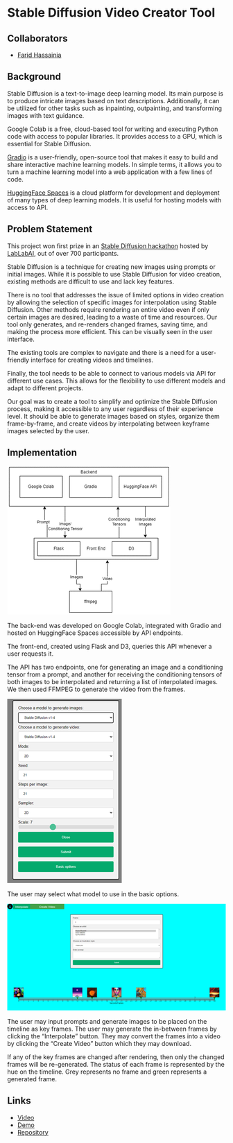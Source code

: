 # Stable Diffusion Video Creator Tool

## <span> Collaborators </span>

- [Farid Hassainia](https://www.linkedin.com/in/farid-hassainia-ca/)

## <span> Background </span>

Stable Diffusion is a text-to-image deep learning model. Its main purpose is to produce intricate images based on text descriptions. Additionally, it can be utilized for other tasks such as inpainting, outpainting, and transforming images with text guidance.

Google Colab is a free, cloud-based tool for writing and executing Python code with access to popular libraries. It provides access to a GPU, which is essential for Stable Diffusion.

[Gradio](https://gradio.app/) is a user-friendly, open-source tool that makes it easy to build and share interactive machine learning models. In simple terms, it allows you to turn a machine learning model into a web application with a few lines of code.

[HuggingFace Spaces](http://huggingface.co/) is a cloud platform for development and deployment of many types of deep learning models. It is useful for hosting models with access to API.

## <span> Problem Statement </span>

This project won first prize in an [Stable Diffusion hackathon](https://lablab.ai/event/stable-diffusion-hackathon) hosted by [LabLabAI](https://lablab.ai/), out of over 700 participants.

Stable Diffusion is a technique for creating new images using prompts or initial images. While it is possible to use Stable Diffusion for video creation, existing methods are difficult to use and lack key features.

There is no tool that addresses the issue of limited options in video creation by allowing the selection of specific images for interpolation using Stable Diffusion. Other methods require rendering an entire video even if only certain images are desired, leading to a waste of time and resources. Our tool only generates, and re-renders changed frames, saving time, and making the process more efficient. This can be visually seen in the user interface.

The existing tools are complex to navigate and there is a need for a user-friendly interface for creating videos and timelines.

Finally, the tool needs to be able to connect to various models via API for different use cases. This allows for the flexibility to use different models and adapt to different projects.

Our goal was to create a tool to simplify and optimize the Stable Diffusion process, making it accessible to any user regardless of their experience level. It should be able to generate images based on styles, organize them frame-by-frame, and create videos by interpolating between keyframe images selected by the user.

## <span> Implementation </span>

![Implementation](images/sd_tool/implementation.png)

The back-end was developed on Google Colab, integrated with Gradio and hosted on HuggingFace Spaces accessible by API endpoints.

The front-end, created using Flask and D3, queries this API whenever a user requests it.

The API has two endpoints, one for generating an image and a conditioning tensor from a prompt, and another for receiving the conditioning tensors of both images to be interpolated and returning a list of interpolated images.
We then used FFMPEG to generate the video from the frames.

![Implementation](images/sd_tool/menu.png)

The user may select what model to use in the basic options.

![Implementation](images/sd_tool/interface.png)

The user may input prompts and generate images to be placed on the timeline as key frames. The user may generate the in-between frames by clicking the “Interpolate” button. They may convert the frames into a video by clicking the “Create Video” button which they may download.

If any of the key frames are changed after rendering, then only the changed frames will be re-generated. The status of each frame is represented by the hue on the timeline. Grey represents no frame and green represents a generated frame.

## <span> Links </span>

- [Video](https://lablab.ai/event/stable-diffusion-hackathon/Fast%2520Path/Stable%2520Diffusion%2520Creator%2520Tool)
- [Demo](https://kael558.github.io/supreme-octo-tribble/)
- [Repository](https://github.com/kael558/supreme-octo-tribble)
